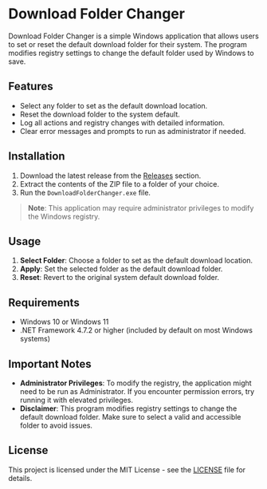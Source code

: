 # Download Folder Changer

Download Folder Changer is a simple Windows application that allows users to set or reset the default download folder for their system. The program modifies registry settings to change the default folder used by Windows to save.
## Features
- Select any folder to set as the default download location.
- Reset the download folder to the system default.
- Log all actions and registry changes with detailed information.
- Clear error messages and prompts to run as administrator if needed.

## Installation
1. Download the latest release from the [Releases](https://github.com/keithpotz/DownloadFolderChanger/releases) section.
2. Extract the contents of the ZIP file to a folder of your choice.
3. Run the `DownloadFolderChanger.exe` file.

> **Note**: This application may require administrator privileges to modify the Windows registry.

## Usage
1. **Select Folder**: Choose a folder to set as the default download location.
2. **Apply**: Set the selected folder as the default download folder.
3. **Reset**: Revert to the original system default download folder.

## Requirements
- Windows 10 or Windows 11
- .NET Framework 4.7.2 or higher (included by default on most Windows systems)

## Important Notes
- **Administrator Privileges**: To modify the registry, the application might need to be run as Administrator. If you encounter permission errors, try running it with elevated privileges.
- **Disclaimer**: This program modifies registry settings to change the default download folder. Make sure to select a valid and accessible folder to avoid issues.

## License
This project is licensed under the MIT License - see the [LICENSE](LICENSE) file for details.
